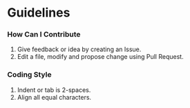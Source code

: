 # Guidelines

### How Can I Contribute

1. Give feedback or idea by creating an Issue. 
1. Edit a file, modify and propose change using Pull Request.

### Coding Style

1. Indent or tab is 2-spaces. 
1. Align all equal characters.
